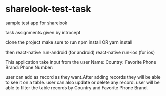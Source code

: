 # sharelook-test-task
sample test app for sharelook

task assignments given by introcept

clone the project
make sure to run 
npm install OR yarn install

then react-native run-android (for android)
     react-native run-ios (for ios)
     
 This application take input from the user 
 Name:
 Country:
 Favorite Phone Brand:
 Phone Number:
 
 user can add as record as they want.After adding records they will be able to see it on a table.
 user can also update or delete any record.
 user will be able to  filter the table records by Country and Favorite Phone Brand.

